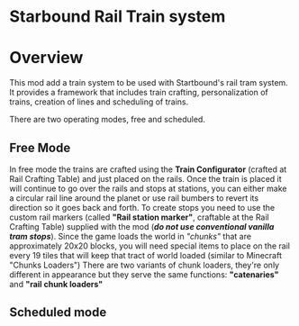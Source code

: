 Starbound Rail Train system
===========================

# Overview

This mod add a train system to be used with Startbound's rail tram system.
It provides a framework that includes train crafting, personalization of trains, creation of lines and scheduling of trains.

There are two operating modes, free and scheduled.

## Free Mode

In free mode the trains are crafted using the **Train Configurator** (crafted at Rail Crafting Table) and just placed on the rails.
Once the train is placed it will continue to go over the rails and stops at stations, you can either make a circular rail line around the planet or use rail bumbers to revert its direction so it goes back and forth.
To create stops you need to use the custom rail markers (called **"Rail station marker"**, craftable at the Rail Crafting Table) supplied with the mod (**_do not use conventional vanilla tram stops_**).
Since the game loads the world in *"chunks"* that are approximately 20x20 blocks, you will need special items to place on the rail every 19 tiles that will keep that tract of world loaded (similar to Minecraft "Chunks Loaders")
There are two variants of chunk loaders, they're only different in appearance but they serve the same functions: **"catenaries"** and **"rail chunk loaders"**

## Scheduled mode
